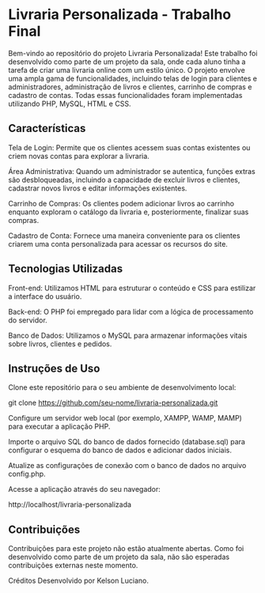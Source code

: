 # Livraria Personalizada - Trabalho Final
Bem-vindo ao repositório do projeto Livraria Personalizada! Este trabalho foi desenvolvido como parte de um projeto da sala, onde cada aluno tinha a tarefa de criar uma livraria online com um estilo único. O projeto envolve uma ampla gama de funcionalidades, incluindo telas de login para clientes e administradores, administração de livros e clientes, carrinho de compras e cadastro de contas. Todas essas funcionalidades foram implementadas utilizando PHP, MySQL, HTML e CSS.

## Características

Tela de Login: Permite que os clientes acessem suas contas existentes ou criem novas contas para explorar a livraria.

Área Administrativa: Quando um administrador se autentica, funções extras são desbloqueadas, incluindo a capacidade de excluir livros e clientes, cadastrar novos livros e editar informações existentes.

Carrinho de Compras: Os clientes podem adicionar livros ao carrinho enquanto exploram o catálogo da livraria e, posteriormente, finalizar suas compras.

Cadastro de Conta: Fornece uma maneira conveniente para os clientes criarem uma conta personalizada para acessar os recursos do site.

## Tecnologias Utilizadas

Front-end: Utilizamos HTML para estruturar o conteúdo e CSS para estilizar a interface do usuário.

Back-end: O PHP foi empregado para lidar com a lógica de processamento do servidor.

Banco de Dados: Utilizamos o MySQL para armazenar informações vitais sobre livros, clientes e pedidos.

## Instruções de Uso

Clone este repositório para o seu ambiente de desenvolvimento local:

git clone https://github.com/seu-nome/livraria-personalizada.git

Configure um servidor web local (por exemplo, XAMPP, WAMP, MAMP) para executar a aplicação PHP.

Importe o arquivo SQL do banco de dados fornecido (database.sql) para configurar o esquema do banco de dados e adicionar dados iniciais.

Atualize as configurações de conexão com o banco de dados no arquivo config.php.

Acesse a aplicação através do seu navegador:

http://localhost/livraria-personalizada

## Contribuições
Contribuições para este projeto não estão atualmente abertas. Como foi desenvolvido como parte de um projeto da sala, não são esperadas contribuições externas neste momento.

Créditos
Desenvolvido por Kelson Luciano.
